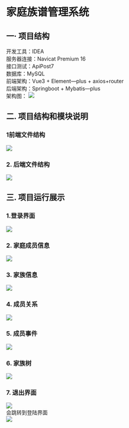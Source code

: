 # 家庭族谱管理系统
## 一· 项目结构
开发工具：IDEA   
服务器连接：Navicat Premium 16   
接口测试：ApiPost7    
数据库：MySQL  
前端架构：Vue3 + Element—plus + axios+router   
后端架构：Springboot + Mybatis—plus  
架构图：
![](https://img1.imgtp.com/2023/07/04/2MGZyd9P.png)   
## 二. 项目结构和模块说明
### 1前端文件结构
![](https://img1.imgtp.com/2023/07/04/A3zZGAcs.png)
### 2. 后端文件结构
![](https://img1.imgtp.com/2023/07/04/Qk8pMn5r.png)
## 三. 项目运行展示
### 1.登录界面
![](https://img1.imgtp.com/2023/07/04/hdcoy2yh.png)
### 2. 家庭成员信息
![](https://img1.imgtp.com/2023/07/04/AqIO9LME.png)
### 3. 家族信息
![](https://img1.imgtp.com/2023/07/04/mzo6eiJB.png)
### 4. 成员关系
![](https://img1.imgtp.com/2023/07/04/pGFf2EVq.png)
### 5. 成员事件
![](https://img1.imgtp.com/2023/07/04/FNtIUNFw.png)
### 6. 家族树
![](https://img1.imgtp.com/2023/07/04/ph3CVaJv.png)
### 7. 退出界面
![](https://img1.imgtp.com/2023/07/04/aTQo58Fa.png)   
会跳转到登陆界面   
![](https://img1.imgtp.com/2023/07/04/hdcoy2yh.png)
